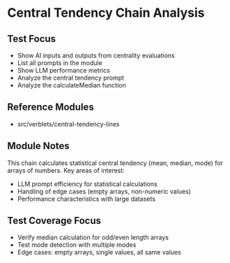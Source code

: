 # Central Tendency Chain Analysis

## Test Focus
- Show AI inputs and outputs from centrality evaluations  
- List all prompts in the module
- Show LLM performance metrics
- Analyze the central tendency prompt
- Analyze the calculateMedian function

## Reference Modules
- src/verblets/central-tendency-lines

## Module Notes
This chain calculates statistical central tendency (mean, median, mode) for arrays of numbers.
Key areas of interest:
- LLM prompt efficiency for statistical calculations
- Handling of edge cases (empty arrays, non-numeric values)
- Performance characteristics with large datasets

## Test Coverage Focus
- Verify median calculation for odd/even length arrays
- Test mode detection with multiple modes
- Edge cases: empty arrays, single values, all same values